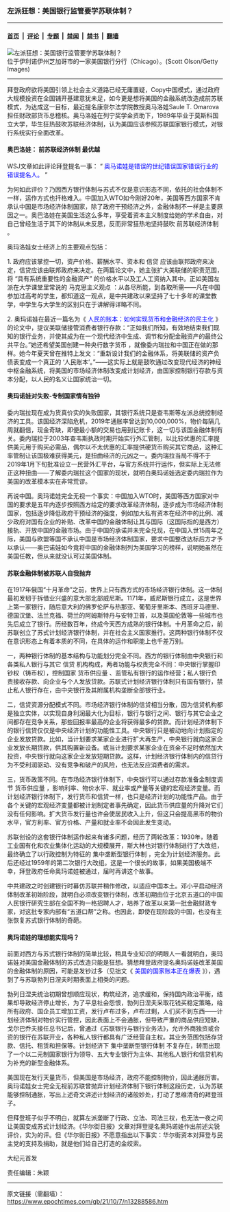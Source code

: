 ### 左派狂想：美国银行监管要学苏联体制？

---

#### [首页](../../../..?n13288586) &nbsp;|&nbsp; [评论](../../../../../epoch-comment?n13288586) &nbsp;|&nbsp; [专题](../../../../../epoch-special?n13288586) &nbsp;|&nbsp; [禁闻](../../../../../epoch-news?n13288586) &nbsp;|&nbsp; [禁书](../../../../../books?n13288586) &nbsp;|&nbsp; [翻墙](https://github.com/gfw-breaker/nogfw/blob/master/README.md?n13288586)


<div><img alt="左派狂想：美国银行监管要学苏联体制？" class="attachment-djy_600_400 size-djy_600_400 wp-post-image" src="https://i.epochtimes.com/assets/uploads/2021/10/id13288746-8-7--600x400.jpeg"/>
<div class="caption">
 位于伊利诺伊州芝加哥市的一家美国银行分行（Chicago）。(Scott Olson/Getty Images)
</div></div><hr/><div class="post_content" id="artbody" itemprop="articleBody">
 <!-- article content begin -->
 <p>
  拜登政府欲将美国引领上社会主义道路已经无庸置疑，Copy中国模式，通过政府大规模投资在全国铺开基建意犹未足，如今更是想将美国的金融系统改造成前苏联模式，为达成这一目标，最近提名康奈尔法学院教授奥马洛娃Saule T. Omarova担任财政部货币总稽核。奥马洛娃在列宁奖学金资助下，1989年毕业于莫斯科国立大学，毕生狂热鼓吹苏联经济体制，认为美国应该参照苏联国家银行模式，对银行系统实行全面改革。
 </p>
 <h4>
  奥巴洛娃：
  <ok href="https://www.epochtimes.com/gb/tag/%E5%89%8D%E8%8B%8F%E8%81%94%E7%BB%8F%E6%B5%8E%E4%BD%93%E5%88%B6.html">
   前苏联经济体制
  </ok>
  最优越
 </h4>
 <p>
  WSJ文章如此评论拜登提名一事： “
  <span style="color: #0000ff;">
   <ok href="https://www.wsj.com/articles/comptroller-of-the-economy-saule-omarova-joe-biden-nominee-11632937029?mod=e2tw" style="color: #0000ff;">
    奥马诺娃是错误的世纪错误国家错误行业的错误提名人。
   </ok>
  </span>
  ”
 </p>
 <p>
  为何如此评价？乃因西方银行体制与苏式不仅是意识形态不同，依托的社会体制不一样，运作方式也扦格难入。中国加入WTO如今刚好20年，美国等西方国家不肯承认中国是市场经济体制国家，除了政府干预经济之外，金融体制不一样是主要原因之一。奥巴洛娃在美国生活这么多年，享受着资本主义制度给她的学术自由，对自己曾经生活于其下的体制从未反思，反而非常狂热地坚持鼓吹
  <ok href="https://www.epochtimes.com/gb/tag/%E5%89%8D%E8%8B%8F%E8%81%94%E7%BB%8F%E6%B5%8E%E4%BD%93%E5%88%B6.html">
   前苏联经济体制
  </ok>
  。
 </p>
 <p>
  奥玛洛娃女士经济上的主要观点包括：
 </p>
 <p>
  1. 政府应该掌控一切，资产价格、薪酬水平、资本和
  <ok href="https://www.epochtimes.com/gb/tag/%E4%BF%A1%E8%B4%B7.html">
   信贷
  </ok>
  应该由联邦政府来决定，信贷应该由联邦政府来决定。在两篇论文中，她主张扩大美联储的职责范围，将 “具有系统重要性的金融资产” 的价格水平以及工人工资纳入其中。正如美国左派在大学课堂里常说的
  <ok href="https://www.epochtimes.com/gb/tag/%E9%A9%AC%E5%85%8B%E6%80%9D%E4%B8%BB%E4%B9%89%E8%A7%82%E7%82%B9.html">
   马克思主义观点
  </ok>
  ：从各尽所能，到各取所需——凡在中国参加过高考的学生，都知道这一观点，是中共建政以来坚持了七十多年的课堂教学，中学生与大学生的区别只在于讲解得详略不同。
 </p>
 <p>
  2. 奥玛诺娃在最近一篇名为《
  <span style="color: #0000ff;">
   <ok href="https://lpeproject.org/wp-content/uploads/2021/01/Peoples.Ledger.DRAFT_.pdf" style="color: #0000ff;">
    人民的账本：如何实现货币和金融经济的民主化
   </ok>
  </span>
  》的论文中，提议美联储接管消费者银行存款：“正如我们所知，有效地结束我们现知的银行业务，并使其成为在一个现代经济中生成、调节和分配金融资产的最终公共平台。”她还希望美国创建一种央行数字货币 ，就像委内瑞拉和中国正在做的那样。她今年夏天曾在推特上发文：“重新设计我们的金融体系，将美联储的资产负债表变成一个真正的 ‘人民账本’。”——这实际上就是鼓吹通过改变现代经济的神经中枢金融系统，将美国的市场经济体制改变成计划经济，由国家控制银行存款与资本分配，以人民的名义让国家统治一切。
 </p>
 <h4>
  奥玛诺娃对失败-专制国家情有独钟
 </h4>
 <p>
  委内瑞拉现在成为货真价实的失败国家，其银行系统只是查韦斯等左派总统控制经济的工具。该国经济深陷危机，2019年通胀率曾达到10,000,000%，物价每隔几周就翻倍，现金奇缺，即便最小额的交易也用到记账卡，这一切与该国金融体制有关。委内瑞拉于2003年查韦斯执政时期开始实行外汇管制，以比较优惠的汇率提供美元用于购买必需品，偶尔以不太优惠的汇率提供硬货币购买其它商品，这种汇率管制让该国极难获得美元，是扭曲经济的元凶之一。委内瑞拉当局不得不于2019年1月下旬批准设立一民营外汇平台，与官方系统并行运作，但实际上无法修正这种扭曲——了解委内瑞拉这个国家的现状，就明白奥玛诺娃选定委内瑞拉作为美国的改革模本实在非常荒谬。
 </p>
 <p>
  再说中国。奥玛诺娃完全无视一个事实：中国加入WTO时，美国等西方国家对中国的要求是五年内逐步按照西方给定的要求改革经济体制，逐步成为市场经济体制国家，包括逐步降低政府干预经济的强度，例如加大私有资本在经济中的比例、减少政府对国有企业的补贴、改革中国的金融体制让其与国际（这国际指的是西方）接轨、开放中国的金融市场。由于中国的承诺并未完全兑现，在中国入世15周年之际，美国与欧盟等国不承认中国是市场经济体制国家，要求中国整改达标后方才予以承认——奥巴诺娃如今竟将中国的金融体制列为美国学习的榜样，说明她虽然在美国任教，但从来就没认可过美国体制。
 </p>
 <h4>
  苏联金融体制被苏联人自我抛弃
 </h4>
 <p>
  在1917年俄国“十月革命”之前，世界上只有西方式的市场经济银行体制。这一体制最初发韧于拆借业兴盛的意大部北部威尼斯。1171年，威尼斯银行成立，这是世界上第一家银行，随后意大利的佛罗伦萨与热那亚、葡萄牙里斯本、西班牙马德里、德国汉堡、法兰克福、荷兰的阿姆斯特丹与安特卫普，以及英国伦敦等一些城市也先后成立了银行。历经数百年，终成今天西方成熟的银行体制。十月革命之后，前苏联创立了苏式计划经济银行体制，并在社会主义国家推行。这两种银行体制不仅在意识形态上有着本质的不同，在具体的运作和职能上也千差万别。
 </p>
 <p>
  一，两种银行体制的基本结构与功能划分完全不同。西方的银行体制由中央银行和各类私人银行与其它
  <ok href="https://www.epochtimes.com/gb/tag/%E4%BF%A1%E8%B4%B7.html">
   信贷
  </ok>
  机构构成，两者功能与权责完全不同：中央银行掌握印钞权（铸币权），控制国家
  <ok href="https://www.epochtimes.com/gb/tag/%E8%B4%A7%E5%B8%81%E4%BE%9B%E5%BA%94%E9%87%8F.html">
   货币供应量
  </ok>
  、监管私有银行的运作经营；私人银行负责接收存款、向企业与个人发放贷款。苏联式计划经济银行体制只有国有银行，禁止私人银行存在，由中央银行及其附属机构垄断全部银行业。
 </p>
 <p>
  二，信贷资源分配模式不同。市场经济银行体制的信贷相当分散，因为信贷机构都是独立实体，以实现自身利润最大化为目标，银行与银行之间、银行与其它企业之间都存在竞争关系，那些回报率最高的企业将获得最多的贷款。而计划经济体制下的银行信贷仅仅是中央经济计划的功能性工具。中央银行只是被动地向计划指定的企业发放贷款。比如，当计划要求某家企业进行扩大再生产，中央银行就向这家企业发放长期贷款，供其购置新设备。或当计划要求某家企业在资金不足时依然加大投资，中央银行就向这家企业发放短期贷款。这样，计划经济银行体制内的信贷行为不受利润驱动、没有竞争和破产的风险，也无法反应消费者的需求。
 </p>
 <p>
  三，货币政策不同。在市场经济银行体制下，中央银行可以通过存款准备金制度调节
  <ok href="https://www.epochtimes.com/gb/tag/%E8%B4%A7%E5%B8%81%E4%BE%9B%E5%BA%94%E9%87%8F.html">
   货币供应量
  </ok>
  ，影响利率、物价水平、就业率或产量等关键的宏观经济变量。而计划经济银行体制下，发行货币和信贷一样，也只是经济计划的功能性产品。由于各个关键的宏观经济变量都被计划制定者事先确定，因此货币供应量的升降对它们没有任何影响。扩大货币发行量也许会使居民收入上升，但这只会提高黑市的物价水平，官方利率、官方价格、产量和就业率不会因此发生变动。
 </p>
 <p>
  苏联创设的这套银行体制运作起来有诸多问题，经历了两轮改革：1930年，随着工业国有化和农业集体化运动的大规模展开，斯大林也对银行体制进行了大改组，最终确立了以行政控制为特征的
  <ok href="https://www.epochtimes.com/gb/tag/%E9%9B%86%E4%B8%AD%E5%9E%84%E6%96%AD%E5%9E%8B%E9%93%B6%E8%A1%8C%E4%BD%93%E5%88%B6.html">
   集中垄断型银行体制
  </ok>
  ，完全为计划经济服务。此后还经过1959年的第二次银行大改组。这是一个很长的故事，如果美国极端不幸，拜登政府任命奥玛诺娃被通过，届时再讲这个故事。
 </p>
 <p>
  中共建政之时创建银行时募仿苏联并稍作修改，以适应中国本土。邓小平启动经济体制改革初始阶段，就明白必须改变银行体制，改革初期由位于北京五道口的中国人民银行研究生部在全国不拘一格招聘人才，培养了改革以来第一批金融财政专家，对这批专家内部有“五道口帮”之称。也因此，即使在现阶段的中国，也没有主张恢复苏式银行体制的奇葩。
 </p>
 <h4>
  奥玛诺娃的理想能实现吗？
 </h4>
 <p>
  前面对西方与苏式银行体制的简单比较，稍具专业知识的明眼人一看就明白，奥玛诺娃对美国金融体制的苏式改造只能是狂想。猜想拜登政府提名奥玛诺娃改革美国的金融体制的原因，可能是发钞过多（见拙文《
  <span style="color: #0000ff;">
   <ok href="https://www.epochtimes.com/gb/21/9/29/n13269826.htm" style="color: #0000ff;">
    美国的国家账本正在爆表
   </ok>
  </span>
  》），遇到了与苏联勃列日涅夫时期表面上相类的问题。
 </p>
 <p>
  勃列日涅夫统治初期曾想顺应现状，构筑经济，追求缓和，保持国内政治平衡，结果却导致经济停止增长，为了平息社会怨恨，勃列日涅夫采取花钱买稳定策略，给所有政府、国企员工增加工资，发行卢布过多，卢布过剩，人们买不到东西——计划经济体制对物价实行管控，因此表面上不会通胀，但导致严重的商品供应短缺，戈尔巴乔夫接任总书记后，曾通过《苏联银行与银行业务法》，允许外商独资或合资的银行在苏联开业，各种私人银行都具有广泛经营自主权。其业务范围包括存贷款、信托、租赁和担保等。计划经济下
  <ok href="https://www.epochtimes.com/gb/tag/%E9%9B%86%E4%B8%AD%E5%9E%84%E6%96%AD%E5%9E%8B%E9%93%B6%E8%A1%8C%E4%BD%93%E5%88%B6.html">
   集中垄断型银行体制
  </ok>
  不复存在，转而出现了一个以二元制国家银行为领导、五大专业银行为主体、其他私人银行和信贷机构为补充的新型金融体系。
 </p>
 <p>
  美国现在发行天量货币，但美国是市场经济，政府不能控制物价，因此通胀厉害。奥玛诺娃女士完全无视前苏联曾抛弃计划经济体制下银行体制这段历史，认为苏联能够控制通胀，写出上述奇文讲述计划经济的诸般妙处，打动了思维清奇的拜登班子。
 </p>
 <p>
  但拜登班子似乎不明白，就算左派垄断了行政、立法、司法三权，也无法一夜之间让美国变成苏式计划经济。《华尔街日报》文章对拜登提名奥玛诺娃作出前述尖锐评价，实为的评。但《华尔街日报》不愿意指出以下事实：华尔街资本对拜登与民主党的支持及捐助，就是他们给自己打造的金绞索。
 </p>
 <p>
  大纪元首发
 </p>
 <p>
  责任编辑：朱颖
 </p>
 <!-- article content end -->
 <div id="below_article_ad">
 </div>
</div>


---

原文链接（需翻墙）：https://www.epochtimes.com/gb/21/10/7/n13288586.htm